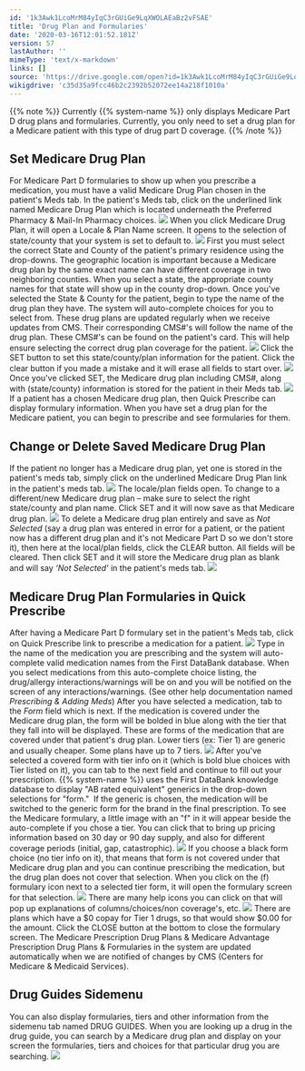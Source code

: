 ```yaml
---
id: '1k3Awk1LcoMrM84yIqC3rGUiGe9LqXWOLAEaBz2vFSAE'
title: 'Drug Plan and Formularies'
date: '2020-03-16T12:01:52.181Z'
version: 57
lastAuthor: ''
mimeType: 'text/x-markdown'
links: []
source: 'https://drive.google.com/open?id=1k3Awk1LcoMrM84yIqC3rGUiGe9LqXWOLAEaBz2vFSAE'
wikigdrive: 'c35d35a9fcc46b2c2392b52072ee14a218f1010a'
---
```

{{% note %}}
Currently {{% system-name %}} only displays Medicare Part D drug plans and formularies. Currently, you only need to set a drug plan for a Medicare patient with this type of drug part D coverage.
{{% /note %}}

## Set Medicare Drug Plan

For Medicare Part D formularies to show up when you prescribe a medication, you must have a valid Medicare Drug Plan chosen in the patient's Meds tab.
In the patient's Meds tab, click on the underlined link named Medicare Drug Plan which is located underneath the Preferred Pharmacy & Mail-In Pharmacy choices.
![](../drug-plan-and-formularies.assets/5e589e0c4ed5c6fbc3255b357e3453e5.png)
When you click Medicare Drug Plan, it will open a Locale & Plan Name screen. It opens to the selection of state/county that your system is set to default to.
![](../drug-plan-and-formularies.assets/f72edfd135199f76fcd9d6a6666a415f.png)
First you must select the correct State and County of the patient's primary residence using the drop-downs. The geographic location is important because a Medicare drug plan by the same exact name can have different coverage in two neighboring counties. When you select a state, the appropriate county names for that state will show up in the county drop-down.
Once you've selected the State & County for the patient, begin to type the name of the drug plan they have. The system will auto-complete choices for you to select from. These drug plans are updated regularly when we receive updates from CMS. Their corresponding CMS#'s will follow the name of the drug plan. These CMS#'s can be found on the patient's card. This will help ensure selecting the correct drug plan coverage for the patient.
![](../drug-plan-and-formularies.assets/f4f762be6a072e1f51be53a9ff3c5338.png)
Click the SET button to set this state/county/plan information for the patient.
Click the clear button if you made a mistake and it will erase all fields to start over.
![](../drug-plan-and-formularies.assets/68974e803d8e13c084c428eced61e5ee.jpg)
Once you've clicked SET, the Medicare drug plan including CMS#, along with (state/county) information is stored for the patient in their Meds tab.
![](../drug-plan-and-formularies.assets/37adefa7b052f9c7afa2eb6be8bd4693.png)
If a patient has a chosen Medicare drug plan, then Quick Prescribe can display formulary information.
When you have set a drug plan for the Medicare patient, you can begin to prescribe and see formularies for them.

## Change or Delete Saved Medicare Drug Plan

If the patient no longer has a Medicare drug plan, yet one is stored in the patient's meds tab, simply click on the underlined Medicare Drug Plan link in the patient's meds tab.
![](../drug-plan-and-formularies.assets/7dd6ab5448f9e604debbfe26d26e58a2.png)
The locale/plan fields open. To change to a different/new Medicare drug plan – make sure to select the right state/county and plan name. Click SET and it will now save as that Medicare drug plan.
![](../drug-plan-and-formularies.assets/36b609b5866015cbb53092d62108a170.png)
To delete a Medicare drug plan entirely and save as *Not Selected* (say a drug plan was entered in error for a patient, or the patient now has a different drug plan and it's not Medicare Part D so we don't store it), then here at the local/plan fields, click the CLEAR button.
All fields will be cleared. Then click SET and it will store the Medicare drug plan as blank and will say *‘Not Selected'* in the patient's meds tab.
![](../drug-plan-and-formularies.assets/19e70a4e3460cdd5e6e0292bd57f7427.png)

## Medicare Drug Plan Formularies in Quick Prescribe

After having a Medicare Part D formulary set in the patient's Meds tab, click on Quick Prescribe link to prescribe a medication for a patient.
![](../drug-plan-and-formularies.assets/cba4d37a934877a4df4465d2e987f743.png)
Type in the name of the medication you are prescribing and the system will auto-complete valid medication names from the First DataBank database. When you select medications from this auto-complete choice listing, the drug/allergy interactions/warnings will be on and you will be notified on the screen of any interactions/warnings. (See other help documentation named *Prescribing & Adding Meds*)
After you have selected a medication, tab to the *Form* field which is next. If the medication is covered under the Medicare drug plan, the form will be bolded in blue along with the tier that they fall into will be displayed. These are forms of the medication that are covered under that patient's drug plan. Lower tiers (ex: Tier 1) are generic and usually cheaper. Some plans have up to 7 tiers.
![](../drug-plan-and-formularies.assets/7c8102c3c35b15e0c27a1d210b5614f2.jpg)
After you've selected a covered form with tier info on it (which is bold blue choices with Tier listed on it), you can tab to the next field and continue to fill out your prescription.
{{% system-name %}} uses the First DataBank knowledge database to display "AB rated equivalent" generics in the drop-down selections for "form."  If the generic is chosen, the medication will be switched to the generic form for the brand in the final prescription.
To see the Medicare formulary, a little image with an "f" in it will appear beside the auto-complete if you chose a tier. You can click that to bring up pricing information based on 30 day or 90 day supply, and also for different coverage periods (initial, gap, catastrophic).
![](../drug-plan-and-formularies.assets/f55bd76dc5a4ca0ca408456ff0a4f238.png)
If you choose a black form choice (no tier info on it), that means that form is not covered under that Medicare drug plan and you can continue prescribing the medication, but the drug plan does not cover that selection.
When you click on the (f) formulary icon next to a selected tier form, it will open the formulary screen for that selection.
![](../drug-plan-and-formularies.assets/4258b169530f17c50d7e586c8109855a.png)
There are many help icons you can click on that will pop up explanations of columns/choices/non coverage's, etc.
![](../drug-plan-and-formularies.assets/6b1241addd8cd207e3bc98ad23dd7e04.png)
There are plans which have a $0 copay for Tier 1 drugs, so that would show $0.00 for the amount.
Click the CLOSE button at the bottom to close the formulary screen.
The Medicare Prescription Drug Plans & Medicare Advantage Prescription Drug Plans & Formularies in the system are updated automatically when we are notified of changes by CMS (Centers for Medicare & Medicaid Services).

## Drug Guides Sidemenu

You can also display formularies, tiers and other information from the sidemenu tab named DRUG GUIDES.
When you are looking up a drug in the drug guide, you can search by a Medicare drug plan and display on your screen the formularies, tiers and choices for that particular drug you are searching.
![](../drug-plan-and-formularies.assets/7f6b468d0d0fbbac6126616d1a407348.png)
